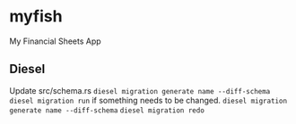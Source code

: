 # myfish
My Financial Sheets App


## Diesel
Update src/schema.rs
`diesel migration generate name --diff-schema`
`diesel migration run`
if something needs to be changed.
`diesel migration generate name --diff-schema`
`diesel migration redo`